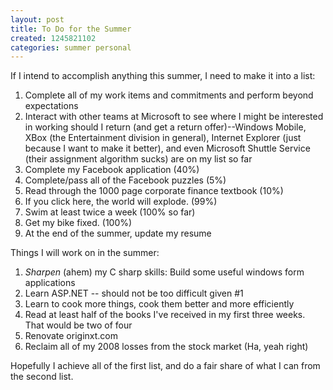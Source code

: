 ```yaml
---
layout: post
title: To Do for the Summer
created: 1245821102
categories: summer personal
---
```

If I intend to accomplish anything this summer, I need to make it into a list:

1. Complete all of my work items and commitments and perform beyond expectations
1. Interact with other teams at Microsoft to see where I might be interested in working should I return (and get a return offer)--Windows Mobile, XBox (the Entertainment division in general), Internet Explorer (just because I want to make it better), and even Microsoft Shuttle Service (their assignment algorithm sucks) are on my list so far
1. Complete my Facebook application (40%)
1. Complete/pass all of the Facebook puzzles (5%)
1. Read through the 1000 page corporate finance textbook (10%)
1. <span onclick="this.innerHTML='Complete Pokemon Ruby (Need to find Latios!)'">If you click here, the world will explode.</span> (99%)
1. Swim at least twice a week (100% so far)
1. Get my bike fixed. (100%)
1. At the end of the summer, update my resume

Things I will work on in the summer:

1. *Sharpen* (ahem) my C sharp skills: Build some useful windows form applications
1. Learn ASP.NET -- should not be too difficult given #1
1. Learn to cook more things, cook them better and more efficiently
1. Read at least half of the books I've received in my first three weeks. That would be two of four
1. Renovate originxt.com
1. Reclaim all of my 2008 losses from the stock market (Ha, yeah right)

Hopefully I achieve all of the first list, and do a fair share of what I can from the second list.
